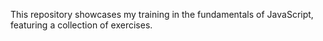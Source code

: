This repository showcases my training in the fundamentals of JavaScript, featuring a collection of exercises.

